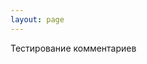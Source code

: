 ```yaml
---
layout: page
---
```


Тестирование комментариев

<section id="isso-thread" data-isso-id="testing-comments-2"></section>
